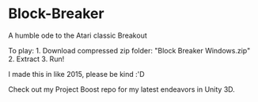 # Block-Breaker
A humble ode to the Atari classic Breakout

To play: 
         1. Download compressed zip folder: "Block Breaker Windows.zip" 
         2. Extract
         3. Run!
         
I made this in like 2015, please be kind :'D

Check out my Project Boost repo for my latest endeavors in Unity 3D.
